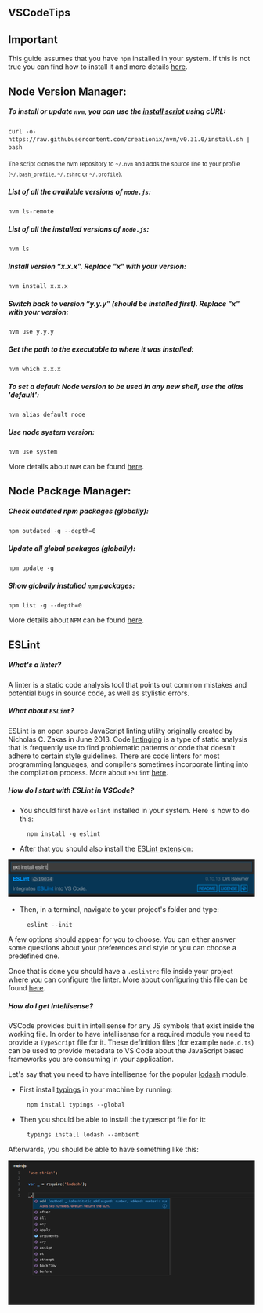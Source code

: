 ## VSCodeTips

## Important

This guide assumes that you have `npm` installed in your system. If this is not true you can find how to install it and more details [here][npm]. 

## Node Version Manager:

##### To install or update `nvm`, you can use the [install script][nvm_install] using cURL:

    curl -o- https://raw.githubusercontent.com/creationix/nvm/v0.31.0/install.sh | bash

<sub>The script clones the nvm repository to `~/.nvm` and adds the source line to your profile (`~/.bash_profile`, `~/.zshrc` or `~/.profile`).</sub>

##### List of all the available versions of `node.js`:

    nvm ls-remote

##### List of all the installed versions of `node.js`:

    nvm ls
        
##### Install version “x.x.x”. Replace "x" with your version:

    nvm install x.x.x
        
##### Switch back to version “y.y.y” (should be installed first). Replace "x" with your version:

    nvm use y.y.y
        
##### Get the path to the executable to where it was installed:

    nvm which x.x.x
    
##### To set a default Node version to be used in any new shell, use the alias 'default':

    nvm alias default node

##### Use node system version:

    nvm use system

More details about `NVM` can be found [here][nvm].


## Node Package Manager:

##### Check outdated npm packages (globally):

    npm outdated -g --depth=0

##### Update all global packages (globally):
        
    npm update -g

##### Show globally installed `npm` packages:
    
    npm list -g --depth=0
    
More details about `NPM` can be found [here][npm].
## ESLint

##### What's a linter?

A linter is a static code analysis tool that points out common mistakes and potential bugs in source code, as well as stylistic errors. 

##### What about `ESLint`?

ESLint is an open source JavaScript linting utility originally created by Nicholas C. Zakas in June 2013. Code [lintinging][eslint_wiki] is a type of static analysis that is frequently use to find problematic patterns or code that doesn't adhere to certain style guidelines. There are code linters for most programming languages, and compilers sometimes incorporate linting into the compilation process.
More about `ESLint` [here][eslint].

##### How do I start with ESLint in VSCode?

- You should first have `eslint` installed in your system. Here is how to do this: 

        npm install -g eslint
    
- After that you should also install the [ESLint extension][vscode_eslint]:

![vscode eslint][imageVSeslint] 

- Then, in a terminal, navigate to your project's folder and type:
        
        eslint --init
    
A few options should appear for you to choose. You can either answer some questions about your preferences and style or you can choose a predefined one.

Once that is done you should have a `.eslintrc` file inside your project where you can configure the linter.
More about configuring this file can be found [here][eslint_conf].

##### How do I get Intellisense?

VSCode provides built in intellisense for any JS symbols that exist inside the working file. In order to have intellisense for a required module you need to provide a `TypeScript` file for it.
These definition files (for example `node.d.ts`) can be used to provide metadata to VS Code about the JavaScript based frameworks you are consuming in your application.

Let's say that you need to have intellisense for the popular [lodash][lodash] module.

- First install [typings][typings] in your machine by running:
        
        npm install typings --global
        
- Then you should be able to install the typescript file for it:

        typings install lodash --ambient

Afterwards, you should be able to have something like this:

![vscode lodash][imageVSlodash]

        
[npm]: https://github.com/npm/npm
[nvm_install]: https://github.com/creationix/nvm/blob/v0.31.0/install.sh
[nvm]: https://github.com/creationix/nvm.git
[eslint]: https://github.com/eslint/eslint
[eslint_wiki]: http://en.wikipedia.org/wiki/Lint_(software)
[eslint_conf]: http://eslint.org/docs/user-guide/configuring
[vscode_eslint]: https://marketplace.visualstudio.com/items?itemName=dbaeumer.vscode-eslint
[typings]: https://github.com/typings/typings
[lodash]: https://lodash.com

[imageVSlodash]: /assets/images/vscodelodash.png
[imageVSeslint]: /assets/images/eslintvscode.png